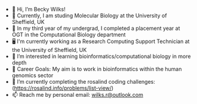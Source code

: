 - 👋 Hi, I’m Becky Wilks!
- 📖 Currently, I am studing Molecular Biology at the University of Sheffield, UK
- 🧬 In my third year of my undergrad, I completed a placement year at OGT in the Computational Biology department
- 🖥️ I'm currently working as a Research Computing Support Technician at the University of Sheffield, UK
- 👀 I’m interested in learning bioinformatics/computational biology in more depth
- 🎯 Career Goals: My aim is to work in bioinformatics within the human genomics sector
- 🌱 I’m currently completing the rosalind coding challenges: (https://rosalind.info/problems/list-view/)
- 📫 Reach me by personal email: wilks.r@outlook.com

<!---
beckywilks/beckywilks is a ✨ special ✨ repository because its `README.md` (this file) appears on your GitHub profile.
You can click the Preview link to take a look at your changes.
--->
